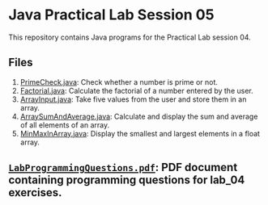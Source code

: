 # Java Practical Lab Session 05

This repository contains Java programs for the Practical Lab session 04.

## Files

1. [PrimeCheck.java](PrimeCheck.java): Check whether a number is prime or not.
2. [Factorial.java](Factorial.java): Calculate the factorial of a number entered by the user.
3. [ArrayInput.java](ArrayInput.java): Take five values from the user and store them in an array.
4. [ArraySumAndAverage.java](ArraySumAndAverage.java): Calculate and display the sum and average of all elements of an array.
5. [MinMaxInArray.java](MinMaxInArray.java): Display the smallest and largest elements in a float array.

## [`LabProgrammingQuestions.pdf`](LabProgrammingQuestions.pdf): PDF document containing programming questions for lab_04 exercises.
